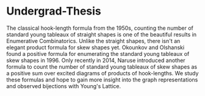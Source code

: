 # Undergrad-Thesis

The classical hook-length formula from the 1950s, counting the
number of standard young tableaux of straight shapes is one of the beautiful
results in Enumerative Combinatorics. Unlike the straight shapes, there isn't
an elegant product formula for skew shapes yet. Okounkov and Olshanski
found a positive formula for enumerating the standard young tableaux of skew
shapes in 1996. Only recently in 2014, Naruse introduced another formula to
count the number of standard young tableaux of skew shapes as a positive sum
over excited diagrams of products of hook-lengths. We study these formulas
and hope to gain more insight into the graph representations and observed
bijections with Young's Lattice.
